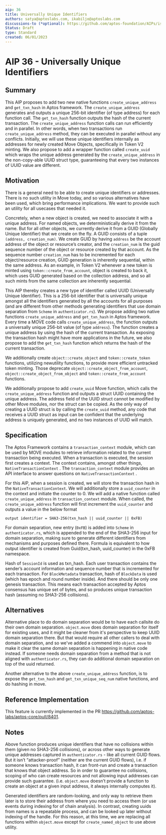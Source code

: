 ```yaml
---
aip: 36
title: Universally Unique Identifiers
authors: satya@aptoslabs.com, ikabiljo@aptoslabs.com
discussions-to (*optional): https://github.com/aptos-foundation/AIPs/issues/154
Status: Draft
type: Standard
created: 06/01/2023
---
```


# AIP 36 - Universally Unique Identifiers

## Summary

This AIP proposes to add two new native functions `create_unique_address` and `get_txn_hash` in Aptos framework. The `create_unique_address` generates and outputs a unique 256-bit identifier (of type address) for each function call. The `get_txn_hash` function outputs the hash of the current transaction. The `create_unique_address` function calls can run efficiently and in parallel. In other words, when two transactions run `create_unique_address` method, they can be executed in parallel without any conflicts. Initially, we will use these unique identifiers internally as addresses for newly created Move Objects, specifically in Token V2 minting.
We also propose to add a wrapper function called `create_uuid` which wraps the unique address generated by the `create_unique_address` in the non-copy-able UUID struct type, guaranteeing that every two instances of UUID value are different.

## Motivation

There is a general need to be able to create unique identifiers or addresses. There is no such utility in Move today, and so various alternatives have been used, which bring performance implications. We want to provide such an utility for all usecases that needed it.

Concretely, when a new object is created, we need to associate it with a unique address. For named objects, we deterministically derive it from the name. But for all other objects, we currently derive it from a GUID (Globally Unique Identifier) that we create on the fly. A GUID consists of a tuple `(address, creation_num)`. We create GUID by having `address` be the account address of the object or resource’s creator, and the `creation_num` is the guid sequence number of the object or resource created by that account. As the sequence number `creation_num` has to be incremented for each object/resource creation, GUID generation is inherently sequential, within the same address. As an example, in Token V2 whenever a new token is minted using `token::create_from_account`, object is created to back it, which uses GUID generated based on the collection address, and so all such mints from the same collection are inherently sequential.

This AIP thereby creates a new type of identifier called UUID (Universally Unique Identifier). This is a 256-bit identifier that is universally unique amongst all the identifiers generated by all the accounts for all purposes (and are different from other methods generating identifiers that use domain separation from `Scheme` in `authenticator.rs`). We propose adding two native functions `create_unique_address` and `get_txn_hash` in Aptos framework. Every time a MOVE code calls `create_unique_address`, the function outputs a universally unique 256-bit value (of type `address`). The function creates a unique address by using the hash of the current transaction. 
As exposing the transaction hash might have more applications in the future, we also propose to add the `get_txn_hash` function which returns the hash of the current transaction.

We additionally create `object::create_object` and `token::create_token` functions, utilizing newutility functions, to provide more efficient untracked token minting. Those deprecate `object::create_object_from_account`, `object::create_object_from_object` and `token::create_from_account` functions.

We additionally propose to add `create_uuid` Move function, which calls the `create_unique_address` function and outputs a struct UUID containing the unique address. The address field of the UUID struct cannot be modified by other Move modules, nor the struct can be copied. As the only way of creating a UUID struct is by calling the `create_uuid` method, any code that receives a UUID struct as input can be confident that the underlying address is uniquely generated, and no two instances of UUID will match.

## Specification

The Aptos Framework contains a `transaction_context` module, which can be used by MOVE modules to retrieve information related to the current transaction being executed. When a transaction is executed, the session first creates a context. The context contains, amongst other things, `NativeTransactionContext` . The `transaction_context` module provides an API interface to answer questions on `NativeTransactionContext` . 

For this AIP, when a session is created, we will store the transaction hash in the `NativeTransactionContext`. We will additionally store a `uuid_counter` in the context and initiate the counter to 0. We will add a native function called `create_unique_address` in `transaction_context` module. When called, the `create_unique_address` function will first increment the `uuid_counter` and outputs a value in the below format

```
output identifier = SHA3-256(txn_hash || uuid_counter || 0xFB)
```

For domain separation, new entry (`0xFB`) is added into `Scheme` in `authenticator.rs`, which is appended to the end of the SHA3-256 input for domain separation, making sure to generate different identifiers from mechanisms and purposes defined there. Formula is equivalent to how output identifier is created from Guid(txn_hash, uuid_counter) in the 0xFB namespace.

Hash of `SessionId` is used as txn_hash. Each user transaction contains the sender’s account information and sequence number that is incremented for each transaction. For `BlockMetadata` transaction, hash of `BlockData` is used (which has epoch and round number inside). And there should be only one genesis transaction. 
This means each transaction accepted by Aptos consensus has unique set of bytes, and so produces unique transaction hash (assuming no SHA3-256 collisions).

## Alternatives

Alternative place to do domain separation would be to have each callsite do their own domain separation. `object.move` does domain separation for itself for existing uses, and it might be cleaner from it's perspective to keep UUID domain separation there. But that would require all other callers to deal with domain separation, and so we've added a commend into `object.move` to make it clear the same domain separation is happening in native code instead.
If someone needs domain separation from a method that is not aligned with `authenticator.rs`, they can do additional domain separation on top of the uuid returned.

Another alternative to the above `create_unique_address` function, is to expose the `get_txn_hash` and `get_txn_unique_seq_num` native functions, and do hashing in move.

## Reference Implementation

This feature is currently implemented in the PR https://github.com/aptos-labs/aptos-core/pull/8401.

## Notes

Above function produces unique identifiers that have no collisions within them (given no SHA3-256 collisions), or across other ways to generate unique addresses captured in `authenticator.rs` - like all current GUID flows. But it isn’t “attacker-proof” (neither are the current GUID flows), i.e. if someone knows transaction hash, it can front-run and create a transaction that knows that object address. So in order to guarantee no collisions, scoping of who can create resources and not allowing input addresses can provide such guarantee. (i.e. `object.move` doesn’t provide a function to create an object at a given input address, it always internally computes it).

Generated identifiers are random-looking, and only way to retrieve them later is to store their address from where you need to access them (or use events during indexing for of chain analysis). In contrast, creating uuids from names is a repeatable process, and can be looked up later without indexing of the handle. For this reason, at this time, we are replacing all functions within `object.move` except for `create_named_object` to use above utility.
